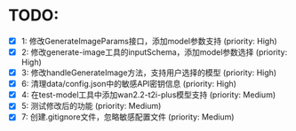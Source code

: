 # TODO:

- [x] 1: 修改GenerateImageParams接口，添加model参数支持 (priority: High)
- [x] 2: 修改generate-image工具的inputSchema，添加model参数选择 (priority: High)
- [x] 3: 修改handleGenerateImage方法，支持用户选择的模型 (priority: High)
- [x] 6: 清理data/config.json中的敏感API密钥信息 (priority: High)
- [x] 4: 在test-model工具中添加wan2.2-t2i-plus模型支持 (priority: Medium)
- [x] 5: 测试修改后的功能 (priority: Medium)
- [x] 7: 创建.gitignore文件，忽略敏感配置文件 (priority: Medium)
